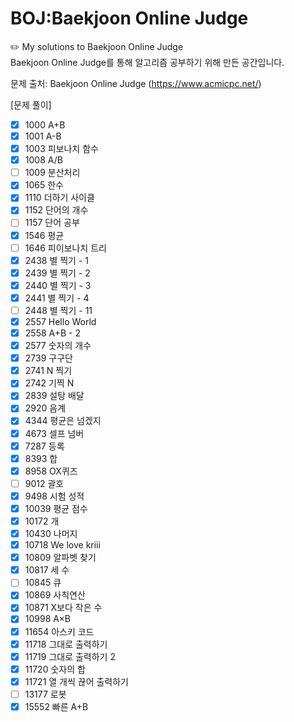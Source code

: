 # BOJ:Baekjoon Online Judge

✏️ My solutions to Baekjoon Online Judge<br>
Baekjoon Online Judge를 통해 알고리즘 공부하기 위해 만든 공간입니다.

문제 출처:
Baekjoon Online Judge
(https://www.acmicpc.net/)

[문제 풀이]

- [x] 1000 A+B
- [x] 1001 A-B
- [x] 1003 피보나치 함수
- [x] 1008 A/B
- [ ] 1009 분산처리
- [x] 1065 한수
- [x] 1110 더하기 사이클
- [x] 1152 단어의 개수
- [ ] 1157 단어 공부
- [x] 1546 평균
- [ ] 1646 피이보나치 트리
- [x] 2438 별 찍기 - 1
- [x] 2439 별 찍기 - 2
- [x] 2440 별 찍기 - 3
- [x] 2441 별 찍기 - 4
- [ ] 2448 별 찍기 - 11
- [x] 2557 Hello World
- [x] 2558 A+B - 2
- [x] 2577 숫자의 개수
- [x] 2739 구구단
- [x] 2741 N 찍기
- [x] 2742 기찍 N
- [x] 2839 설탕 배달
- [x] 2920 음계
- [x] 4344 평균은 넘겠지
- [x] 4673 셀프 넘버
- [x] 7287 등록
- [x] 8393 합
- [x] 8958 OX퀴즈
- [ ] 9012 괄호
- [x] 9498 시험 성적
- [x] 10039 평균 점수
- [x] 10172 개
- [x] 10430 나머지
- [x] 10718 We love kriii
- [x] 10809 알파벳 찾기
- [x] 10817 세 수
- [ ] 10845 큐
- [x] 10869 사칙연산
- [x] 10871 X보다 작은 수
- [x] 10998 A×B
- [x] 11654 아스키 코드
- [x] 11718 그대로 출력하기
- [x] 11719 그대로 출력하기 2
- [x] 11720 숫자의 합
- [x] 11721 열 개씩 끊어 출력하기
- [ ] 13177 로봇
- [x] 15552 빠른 A+B
